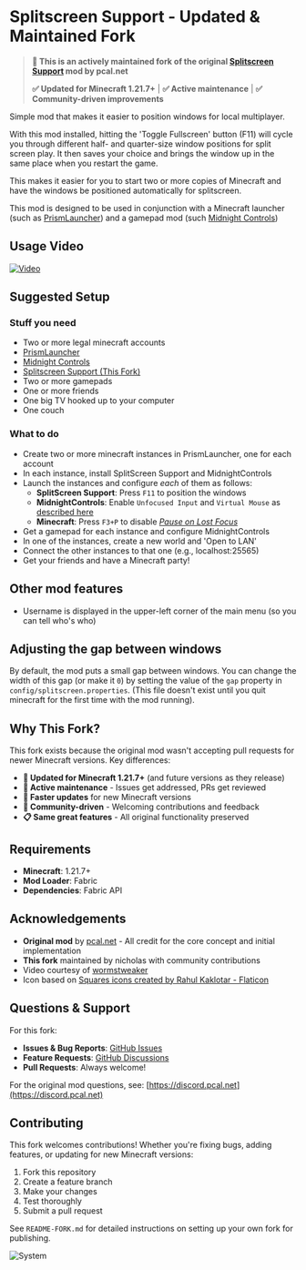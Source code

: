 # Splitscreen Support - Updated & Maintained Fork

> **🔧 This is an actively maintained fork of the original [Splitscreen Support](https://modrinth.com/mod/splitscreen) mod by pcal.net**
> 
> **✅ Updated for Minecraft 1.21.7+** | **✅ Active maintenance** | **✅ Community-driven improvements**

Simple mod that makes it easier to position windows for local multiplayer.

With this mod installed, hitting the 'Toggle Fullscreen' button (F11) will cycle you through different half- and quarter-size
window positions for split screen play.  It then saves your choice and brings the window up in the same place when you
restart the game. 

This makes it easier for you to start two or more copies of Minecraft and have the windows be positioned automatically 
for splitscreen.

This mod is designed to be used in conjunction with a Minecraft launcher (such as [PrismLauncher](https://prismlauncher.org/)) and
a gamepad mod (such [Midnight Controls](https://modrinth.com/mod/midnightcontrols))

## Usage Video

[![Video](https://github.com/pcal43/splitscreen/blob/pcal/readme-updates/etc/movie-thumb.png?raw=true)](https://youtu.be/QtsTT2dEED0)

## Suggested Setup 

### Stuff you need
* Two or more legal minecraft accounts
* [PrismLauncher](https://prismlauncher.org/)
* [Midnight Controls](https://modrinth.com/mod/midnightcontrols)
* [Splitscreen Support (This Fork)](https://modrinth.com/mod/tPDTaOq8)
* Two or more gamepads
* One or more friends
* One big TV hooked up to your computer
* One couch

### What to do
* Create two or more minecraft instances in PrismLauncher, one for each account
* In each instance, install SplitScreen Support and MidnightControls
* Launch the instances and configure _each_ of them as follows:
  * **SplitScreen Support**: Press `F11` to position the windows
  * **MidnightControls**: Enable `Unfocused Input` and `Virtual Mouse` as [described here](https://www.midnightdust.eu/wiki/midnightcontrols/)
  * **Minecraft**: Press `F3+P` to disable [_Pause on Lost Focus_](https://minecraft.wiki/w/Debug_hotkey)
* Get a gamepad for each instance and configure MidnightControls
* In one of the instances, create a new world and 'Open to LAN'
* Connect the other instances to that one (e.g., localhost:25565)
* Get your friends and have a Minecraft party!

## Other mod features
* Username is displayed in the upper-left corner of the main menu (so you can tell who's who)

## Adjusting the gap between windows
By default, the mod puts a small gap between windows.  You can change the width of this gap
(or make it `0`) by setting the value of the `gap` property in `config/splitscreen.properties`.
(This file doesn't exist until you quit minecraft for the first time with the mod running).

## Why This Fork?

This fork exists because the original mod wasn't accepting pull requests for newer Minecraft versions. Key differences:

- **🎯 Updated for Minecraft 1.21.7+** (and future versions as they release)
- **🔧 Active maintenance** - Issues get addressed, PRs get reviewed
- **🚀 Faster updates** for new Minecraft versions
- **🤝 Community-driven** - Welcoming contributions and feedback
- **📋 Same great features** - All original functionality preserved

## Requirements

- **Minecraft**: 1.21.7+ 
- **Mod Loader**: Fabric
- **Dependencies**: Fabric API

## Acknowledgements
* **Original mod** by [pcal.net](https://github.com/pcal43/splitscreen) - All credit for the core concept and initial implementation
* **This fork** maintained by nicholas with community contributions
* Video courtesy of [wormstweaker](https://www.youtube.com/@WORMSTweaker)
* Icon based on [Squares icons created by Rahul Kaklotar - Flaticon](https://www.flaticon.com/free-icons/squares)

## Questions & Support

For this fork:
- **Issues & Bug Reports**: [GitHub Issues](https://github.com/FlyingEwok/splitscreen/issues)
- **Feature Requests**: [GitHub Discussions](https://github.com/FlyingEwok/splitscreen/discussions)
- **Pull Requests**: Always welcome!

For the original mod questions, see: [https://discord.pcal.net](https://discord.pcal.net)

## Contributing

This fork welcomes contributions! Whether you're fixing bugs, adding features, or updating for new Minecraft versions:

1. Fork this repository
2. Create a feature branch
3. Make your changes
4. Test thoroughly
5. Submit a pull request

See `README-FORK.md` for detailed instructions on setting up your own fork for publishing.

![System](https://github.com/pcal43/splitscreen/blob/main/etc/screenshot-0.png?raw=true)
